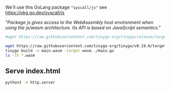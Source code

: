 

We'll use this GoLang package `"syscall/js"` see https://pkg.go.dev/syscall/js

*"Package js gives access to the WebAssembly host environment when using the js/wasm architecture. Its API is based on JavaScript semantics."*


```bash
#wget https://raw.githubusercontent.com/tinygo-org/tinygo/release/targets/wasm_exec.js

wget https://raw.githubusercontent.com/tinygo-org/tinygo/v0.19.0/targets/wasm_exec.js
tinygo build -o main.wasm -target wasm ./main.go
ls -lh *.wasm
```

## Serve index.html

```bash
python3 -m http.server
```
